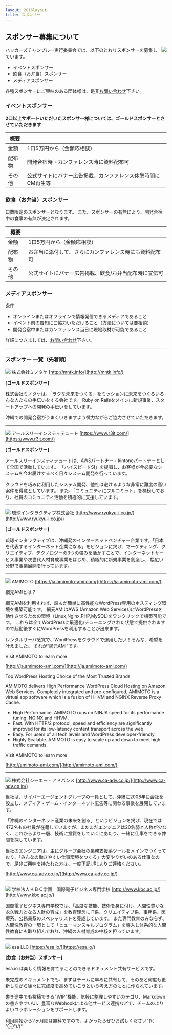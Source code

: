 ```yaml
---
layout: 2016layout
title: スポンサー
---
```



スポンサー募集について
--------------------------------------------------------------------------------

<img src="/img/2015/10497446_833368266702301_2058758081536543300_o.jpg" align="right">

ハッカーズチャンプルー実行委員会では、以下のとおりスポンサーを募集しています。

* イベントスポンサー
* 飲食（お弁当）スポンサー
* メディアスポンサー


各種スポンサーにご興味のある団体様は、是非[お問い合わせ](https://docs.google.com/forms/d/1MGJ4bVv8hpyXeLjvcGzZDpl838ZGHPA_plLqX_BJSbA/viewform)下さい。


### イベントスポンサー

**2口以上サポートいただいたスポンサー様については、ゴールドスポンサーとさせていただきます**

概要             |                            |
---------------- | -------------------------- |
金額             | 1口5万円から（金額応相談）        |
配布物           | 開発合宿時・カンファレンス時に資料配布可        |
その他           | 公式サイトにバナー広告掲載、カンファレンス休憩時間にCM再生等 |


### 飲食（お弁当）スポンサー

口数限定のスポンサーとなります。
また、スポンサーの有無により、開発合宿中の食事の有無が決定されます。

概要             |                            |
---------------- | -------------------------- |
金額             | 1口5万円から（金額応相談）           |
配布物           | お弁当に添付して、さらにカンファレンス時にも資料配布可        |
その他           | 公式サイトにバナー広告掲載、飲食/お弁当配布時に宣伝可 |


### メディアスポンサー

条件

* オンラインまたはオフラインで情報発信できるメディアであること
* イベント前の告知にご協力いただけること（方法については要相談）
* 開発合宿中またはカンファレンス当日に現地取材が可能であること

詳細につきましては、[お問い合わせ](https://docs.google.com/forms/d/1MGJ4bVv8hpyXeLjvcGzZDpl838ZGHPA_plLqX_BJSbA/viewform)下さい。


-----

### スポンサー 一覧（先着順）

![](/img/2016/minotake_web300px.gif) 株式会社ミノタケ [http://mntk.info/](http://mntk.info/)

**[ゴールドスポンサー]**

株式会社ミノタケは、「ラクな未来をつくる」をミッションに未来をつくるいろんな人たちの手伝いをする会社です。
Ruby on Railsをメインに新規事業、スタートアップへの開発の手伝いをしています。

沖縄での開発合宿がうまくいきますよう微力ながらご協力させていただきます。

-----
![](/img/2016/R3_logo_200x217.png) アールスリーインスティテュート [https://www.r3it.com/](https://www.r3it.com/)

**[ゴールドスポンサー]**

アールスリーインスティテュートは、AWSパートナー・kintoneパートナーとして全国で活動しています。
「ハイスピードSI」を提唱し、お客様が今必要なシステムを今お届けするべく日々システム開発を行っています。

クラウドを巧みに利用したシステム開発、他社は避けるような非常に難度の高い案件を得意としています。
また、「コミュニティにフルコミット」を標榜しており、社員のコミュニティ活動を積極的に支援しています。


-----

![](/img/2016/ri-logo.jpg) 琉球インタラクティブ株式会社 [http://www.ryukyu-i.co.jp/](http://www.ryukyu-i.co.jp/)

**[ゴールドスポンサー]**

琉球インタラクティブは、沖縄発のインターネットベンチャー企業です。「日本を代表するインターネット企業になる」をビジョンに掲げ、マーケティング、ク リエイティブ、テクノロジーの3つの強みを活かすことで、インターネットサービス事業や次世代人材育成事業をはじめ、積極的に新規事業を創造し、 幅広い分野で事業展開を行っています。

-----

![](/img/2016/amimoto_brand_logo_w250.png) AMIMOTO [https://ja.amimoto-ami.com/](https://ja.amimoto-ami.com/)

網元AMIとは？

網元AMIを利用すれば、誰もが簡単に高性能なWordPress専用のホスティング環境を構築可能です。
網元AMIはAWS (Amazon Web Services)にWordPressを動作させるための環境（Linux,Nginx,PHP,MySQL)をワンクリックで構築可能です。
これらは全てWordPressに最適化/チューニングされた状態で提供されますので起動後すぐにWordPressを利用することが出来ます。

レンタルサーバ感覚で、WordPressをクラウドで運用したい！そんな、希望を叶えました。
それが“網元AMI”です。

Visit AMIMOTO to learn more

[http://ja.amimoto-ami.com/](http://ja.amimoto-ami.com/)

Top WordPress Hosting Choice of the Most Trusted Brands

AMIMOTO delivers High Performance WordPress Cloud Hosting on Amazon Web Services. Completely integrated and pre-configured, AMIMOTO is a virtual app software which is a fusion of HHVM and NGINX Reverse Proxy Cache.

* High Performance. AMIMOTO runs on NINJA speed for its performance tuning, NGINX and HHVM.
* Fast. With HTTP/2 protocol, speed and efficiency are significantly improved for its low-latency content transport across the web.
* Easy. For users of all tech levels and WordPress developer-friendly.
* Highly Scalable. AMIMOTO is easy to scale up and down to meet high traffic demands.

Visit AMIMOTO to learn more

[http://amimoto-ami.com/](http://amimoto-ami.com/)

-----

![](/img/2016/CAAD_LOGO_fix.png) 株式会社シーエー・アドバンス [http://www.ca-adv.co.jp/](http://www.ca-adv.co.jp/)


当社は、サイバーエージェントグループの一員として、沖縄に2008年に会社を設立し、メディア・ゲーム・インターネット広告等に関わる事業を展開しています。

「沖縄のインターネット産業の未来を創る」というビジョンを掲げ、現在では472名もの社員が在籍していますが、まだまだエンジニアは20名弱と人数が少なく、これからより一層、技術に投資をしていくにあたり、一緒に仕事をできる仲間を探しています。

当社のエンジニアは、主にグループ会社の業務支援系ツールをメインでつくっており、「みんなの働きやすい仕事環境をつくる」大変やりがいのある仕事なので、是非ご興味を持たれた方は、一度下記URLよりご連絡ください。

[http://www.ca-adv.co.jp/](http://www.ca-adv.co.jp/)


-----

![](/img/2016/kbc.jpg) 学校法人ＫＢＣ学園　国際電子ビジネス専門学校 [http://www.kbc.ac.jp/](http://www.kbc.ac.jp/)


国際電子ビジネス専門学校では、「高度な技能、技術を身に付け、人間性豊かな永久戦力となる人財の育成」を教育理念にIT系、クリエイティブ系、事務系、医療系、公務員系のスペシャリストを養成しています。
また専門教育のみならず、人間性教育の一環として「ヒューマンスキルプログラム」を導入し体系的な人間性教育にも取り組んでおり、沖縄の人材育成の中核を担っています。


-----

![](/img/2016/esa-logo.png) esa LLC [https://esa.io/](https://esa.io/)

**[飲食（お弁当）スポンサー]**

esa.io は楽しく情報を育てることのできるドキュメント共有サービスです。

未完成のドキュメントでも、まずはチームに早めに共有して、そのあと何度も更新しながら徐々に完成度を高めていこうという考え方のもとに作られています。

書き途中でも投稿できる"WIP"機能、気軽に整理しやすいカテゴリ、Markdownの書きやすいUI、豊富なWebhookによる他サービス連携などで、チームのよりよいコラボレーションをサポートします。

利用開始から2ヶ月間は無料ですので、よかったらぜひお試しください"(\\( ⁰⊖⁰)/)"
